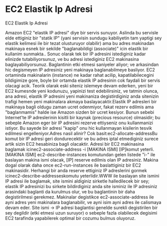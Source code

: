 # EC2 Elastik Ip Adresi


EC2 Elastik Ip Adresi



Amazon EC2 "elastik IP adresi" diye bir servis sunuyor. Aslinda bu servisle elde ettiginiz bir "statik IP" (yani servisin sundugu kabiliyetin tam yaptigi sey elastik kelimesi ile bir tezat olusturuyor olabilir) ama bu adres makinadan makinaya esnek bir sekilde "baglanabildigi (associate)" icin elastik bir kullanim sunmakta.. Sonuc olarak tek bir IP adresini istediginiz kadar elinizde tutabiliyorsunuz, ve bu adresi istediginiz EC2 makinasina baglayabiliyorsunuz. Baglantinin etki etmesi saniyeler aliyor; ve arkasindan hic degismeyen IP adresiniz yeni makinaya baglanabilmeye basliyor. EC2 ortaminda makinalarin (instance) ne kadar rahat acilip, kapatilabilecegini bildigimize gore, boyle bir ortamda elastik IP adresinin cok faydali bir servis olacagi acik. Teorik olarak eski siteniz islemeye devam ederken, yeni bir EC2 kumesnde yeni kodunuzu, yapinizi test edebilirsiniz, ve tatmin olunca, ana adresi, elastik IP adresini yeni makinaniza degistirdiginiz anda sitenizin trafigi hemen yeni makinalara akmaya baslayacaktir.Elastik IP adresleri bir makinaya bagli oldugu zaman ucret odenmiyor, fakat rezerv edilmis ama "baglanmamis" halde ise Amazon sizden bir ucret kesiyor. Bunun sebebi Internet'te IP adreslerinin kisitli bir kaynak (precious resource) olmasidir; bu sebeple Amazon eger bir IP adresini rezerve ettiyseniz onu kullanmanizi istiyor. Bu sayede bir adresi "kapip" onu hic kullanmayan kisilerin tesvik edilmesi engelleniyor.Adres nasil alinir? Cok basit:ec2-allocate-addressBu komut bir IP adresi geri dondurecektir ve bu adres iptal etmediginiz surece artik sizin EC2 hesabiniza bagli olacaktir. Adresi bir EC2 makinasina baglamak icinec2-associate-address -i [MAKINA ISMI] [IP]komut yeterli. [MAKINA ISMI] ec2-describe-instances komutundan gelen listede "i-" ile baslayan makina ismi olacak, [IP] reserve edilmis olan IP adresiniz. Makina dogal olarak daha once ec2-run-instances ile baslattiginiz bir EC2 makinasidir. Herhangi bir anda reserve ettiginiz IP adreslerini gormek icinec2-describe-addresseskomutu yeterlidir.WWW ile baslayan site ismini IP adresi ile baglamak, site ismini aldiginiz sirketle halledilecek bir sey; elastik IP adresinizi bu sirkete bildirdiginiz anda site isminiz ile IP adresiniz arasindaki baglanti da kurulmus olur, ve bu baglantinin bir daha degistirilmesi gerekmez. Makinalar degistikce ec2-associate-address ile ayni adres yeni makinalara baglanabilir, ve ayni isim ayni adres ile calismaya devam eder. Site ismi -> IP adresi baglantisi genelde surekli degistirilen bir sey degildir (etki etmesi uzun suruyor) o sebeple fazla olabilecek degisimi EC2 tarafinda yapabilerek optimal bir cozumu bulmus oluyoruz.




